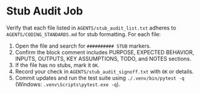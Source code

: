 # Stub Audit Job

Verify that each file listed in `AGENTS/stub_audit_list.txt` adheres to
`AGENTS/CODING_STANDARDS.md` for stub formatting. For each file:

1. Open the file and search for `########## STUB` markers.
2. Confirm the block comment includes PURPOSE, EXPECTED BEHAVIOR, INPUTS,
   OUTPUTS, KEY ASSUMPTIONS, TODO, and NOTES sections.
3. If the file has no stubs, mark it `OK`.
4. Record your check in `AGENTS/stub_audit_signoff.txt` with `OK` or details.
5. Commit updates and run the test suite using `./.venv/bin/pytest -q` (Windows: `.venv\Scripts\pytest.exe -q`).
